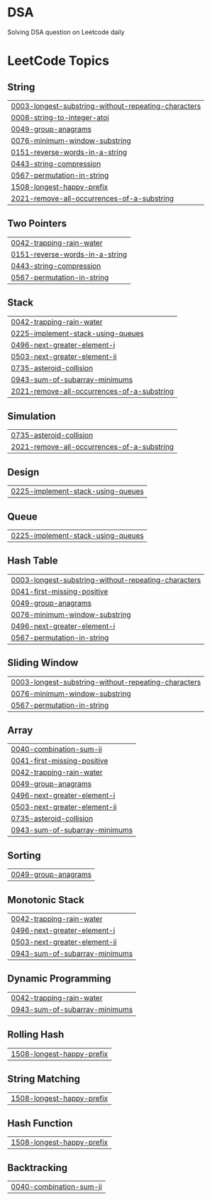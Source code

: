 # DSA
Solving DSA question on Leetcode daily

<!---LeetCode Topics Start-->
# LeetCode Topics
## String
|  |
| ------- |
| [0003-longest-substring-without-repeating-characters](https://github.com/Shalini-Codes/DSA/tree/master/0003-longest-substring-without-repeating-characters) |
| [0008-string-to-integer-atoi](https://github.com/Shalini-Codes/DSA/tree/master/0008-string-to-integer-atoi) |
| [0049-group-anagrams](https://github.com/Shalini-Codes/DSA/tree/master/0049-group-anagrams) |
| [0076-minimum-window-substring](https://github.com/Shalini-Codes/DSA/tree/master/0076-minimum-window-substring) |
| [0151-reverse-words-in-a-string](https://github.com/Shalini-Codes/DSA/tree/master/0151-reverse-words-in-a-string) |
| [0443-string-compression](https://github.com/Shalini-Codes/DSA/tree/master/0443-string-compression) |
| [0567-permutation-in-string](https://github.com/Shalini-Codes/DSA/tree/master/0567-permutation-in-string) |
| [1508-longest-happy-prefix](https://github.com/Shalini-Codes/DSA/tree/master/1508-longest-happy-prefix) |
| [2021-remove-all-occurrences-of-a-substring](https://github.com/Shalini-Codes/DSA/tree/master/2021-remove-all-occurrences-of-a-substring) |
## Two Pointers
|  |
| ------- |
| [0042-trapping-rain-water](https://github.com/Shalini-Codes/DSA/tree/master/0042-trapping-rain-water) |
| [0151-reverse-words-in-a-string](https://github.com/Shalini-Codes/DSA/tree/master/0151-reverse-words-in-a-string) |
| [0443-string-compression](https://github.com/Shalini-Codes/DSA/tree/master/0443-string-compression) |
| [0567-permutation-in-string](https://github.com/Shalini-Codes/DSA/tree/master/0567-permutation-in-string) |
## Stack
|  |
| ------- |
| [0042-trapping-rain-water](https://github.com/Shalini-Codes/DSA/tree/master/0042-trapping-rain-water) |
| [0225-implement-stack-using-queues](https://github.com/Shalini-Codes/DSA/tree/master/0225-implement-stack-using-queues) |
| [0496-next-greater-element-i](https://github.com/Shalini-Codes/DSA/tree/master/0496-next-greater-element-i) |
| [0503-next-greater-element-ii](https://github.com/Shalini-Codes/DSA/tree/master/0503-next-greater-element-ii) |
| [0735-asteroid-collision](https://github.com/Shalini-Codes/DSA/tree/master/0735-asteroid-collision) |
| [0943-sum-of-subarray-minimums](https://github.com/Shalini-Codes/DSA/tree/master/0943-sum-of-subarray-minimums) |
| [2021-remove-all-occurrences-of-a-substring](https://github.com/Shalini-Codes/DSA/tree/master/2021-remove-all-occurrences-of-a-substring) |
## Simulation
|  |
| ------- |
| [0735-asteroid-collision](https://github.com/Shalini-Codes/DSA/tree/master/0735-asteroid-collision) |
| [2021-remove-all-occurrences-of-a-substring](https://github.com/Shalini-Codes/DSA/tree/master/2021-remove-all-occurrences-of-a-substring) |
## Design
|  |
| ------- |
| [0225-implement-stack-using-queues](https://github.com/Shalini-Codes/DSA/tree/master/0225-implement-stack-using-queues) |
## Queue
|  |
| ------- |
| [0225-implement-stack-using-queues](https://github.com/Shalini-Codes/DSA/tree/master/0225-implement-stack-using-queues) |
## Hash Table
|  |
| ------- |
| [0003-longest-substring-without-repeating-characters](https://github.com/Shalini-Codes/DSA/tree/master/0003-longest-substring-without-repeating-characters) |
| [0041-first-missing-positive](https://github.com/Shalini-Codes/DSA/tree/master/0041-first-missing-positive) |
| [0049-group-anagrams](https://github.com/Shalini-Codes/DSA/tree/master/0049-group-anagrams) |
| [0076-minimum-window-substring](https://github.com/Shalini-Codes/DSA/tree/master/0076-minimum-window-substring) |
| [0496-next-greater-element-i](https://github.com/Shalini-Codes/DSA/tree/master/0496-next-greater-element-i) |
| [0567-permutation-in-string](https://github.com/Shalini-Codes/DSA/tree/master/0567-permutation-in-string) |
## Sliding Window
|  |
| ------- |
| [0003-longest-substring-without-repeating-characters](https://github.com/Shalini-Codes/DSA/tree/master/0003-longest-substring-without-repeating-characters) |
| [0076-minimum-window-substring](https://github.com/Shalini-Codes/DSA/tree/master/0076-minimum-window-substring) |
| [0567-permutation-in-string](https://github.com/Shalini-Codes/DSA/tree/master/0567-permutation-in-string) |
## Array
|  |
| ------- |
| [0040-combination-sum-ii](https://github.com/Shalini-Codes/DSA/tree/master/0040-combination-sum-ii) |
| [0041-first-missing-positive](https://github.com/Shalini-Codes/DSA/tree/master/0041-first-missing-positive) |
| [0042-trapping-rain-water](https://github.com/Shalini-Codes/DSA/tree/master/0042-trapping-rain-water) |
| [0049-group-anagrams](https://github.com/Shalini-Codes/DSA/tree/master/0049-group-anagrams) |
| [0496-next-greater-element-i](https://github.com/Shalini-Codes/DSA/tree/master/0496-next-greater-element-i) |
| [0503-next-greater-element-ii](https://github.com/Shalini-Codes/DSA/tree/master/0503-next-greater-element-ii) |
| [0735-asteroid-collision](https://github.com/Shalini-Codes/DSA/tree/master/0735-asteroid-collision) |
| [0943-sum-of-subarray-minimums](https://github.com/Shalini-Codes/DSA/tree/master/0943-sum-of-subarray-minimums) |
## Sorting
|  |
| ------- |
| [0049-group-anagrams](https://github.com/Shalini-Codes/DSA/tree/master/0049-group-anagrams) |
## Monotonic Stack
|  |
| ------- |
| [0042-trapping-rain-water](https://github.com/Shalini-Codes/DSA/tree/master/0042-trapping-rain-water) |
| [0496-next-greater-element-i](https://github.com/Shalini-Codes/DSA/tree/master/0496-next-greater-element-i) |
| [0503-next-greater-element-ii](https://github.com/Shalini-Codes/DSA/tree/master/0503-next-greater-element-ii) |
| [0943-sum-of-subarray-minimums](https://github.com/Shalini-Codes/DSA/tree/master/0943-sum-of-subarray-minimums) |
## Dynamic Programming
|  |
| ------- |
| [0042-trapping-rain-water](https://github.com/Shalini-Codes/DSA/tree/master/0042-trapping-rain-water) |
| [0943-sum-of-subarray-minimums](https://github.com/Shalini-Codes/DSA/tree/master/0943-sum-of-subarray-minimums) |
## Rolling Hash
|  |
| ------- |
| [1508-longest-happy-prefix](https://github.com/Shalini-Codes/DSA/tree/master/1508-longest-happy-prefix) |
## String Matching
|  |
| ------- |
| [1508-longest-happy-prefix](https://github.com/Shalini-Codes/DSA/tree/master/1508-longest-happy-prefix) |
## Hash Function
|  |
| ------- |
| [1508-longest-happy-prefix](https://github.com/Shalini-Codes/DSA/tree/master/1508-longest-happy-prefix) |
## Backtracking
|  |
| ------- |
| [0040-combination-sum-ii](https://github.com/Shalini-Codes/DSA/tree/master/0040-combination-sum-ii) |
<!---LeetCode Topics End-->